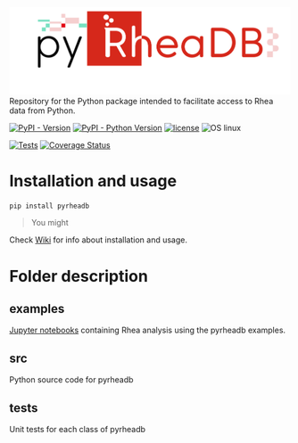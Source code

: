 ![logo](./readme_img/pyrheadb_logo.png)
Repository for the Python package intended to facilitate access to Rhea data from Python.

[![PyPI - Version](https://img.shields.io/pypi/v/pyrheadb.svg?logo=pypi&label=PyPI&logoColor=silver)](https://pypi.org/project/pyrheadb/)
[![PyPI - Python Version](https://img.shields.io/pypi/pyversions/pyrheadb.svg?logo=python&label=Python&logoColor=silver)](https://pypi.org/project/pyrheadb/)
[![license](https://img.shields.io/pypi/l/pyrheadb.svg?color=%2334D058)](https://github.com/sib-swiss/pyrheadb/blob/main/LICENSE)
![OS linux](https://img.shields.io/badge/OS-Linux-green)

[![Tests](https://github.com/sib-swiss/pyrheadb/actions/workflows/test.yml/badge.svg)](https://github.com/sib-swiss/pyrheadb/actions/workflows/test.yml)
[![Coverage Status](https://coveralls.io/repos/github/sib-swiss/pyrheadb/badge.svg?branch=main)](https://coveralls.io/github/sib-swiss/pyrheadb?branch=main)

Installation and usage
======================

```bash
pip install pyrheadb
```

> You might

Check [Wiki](https://github.com/sib-swiss/pyrheadb/wiki) for info about installation and usage.


Folder description
==================

## examples
[Jupyter notebooks](examples) containing Rhea analysis using the pyrheadb examples.

## src
Python source code for pyrheadb

## tests
Unit tests for each class of pyrheadb
